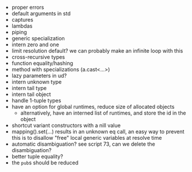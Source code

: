 * proper errors
* default arguments in std
* captures
* lambdas
* piping
* generic specialization
* intern zero and one
* limit resolution default? we can probably make an infinite loop with this
* cross-recursive types
* function equality/hashing
* method with specializations (a.cast<...>)
* lazy parameters in ud?
* intern unknown type
* intern tail type
* intern tail object
* handle 1-tuple types
* have an option for global runtimes, reduce size of allocated objects
    * alternatively, have an interned list of runtimes, and store the id in the object
* shortcut variant constructors with a nill value
* mapping().set(...) results in an unknown eq call, an easy way to prevent this is to disallow "free" local generic variables at resolve time
* automatic disambiguation? see script 73, can we delete the disambiguation?
* better tuple equality?
* the `pub`s should be reduced